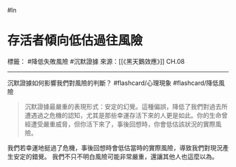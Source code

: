 #ln 
# 存活者傾向低估過往風險
標籤： #降低失敗風險 #沉默證據 
來源：[[《黑天鵝效應》]] CH.08

---

沉默證據如何影響我們對風險的判斷？ #flashcard/心理現象 #flashcard/降低風險
> 沉默證據最嚴重的表現形式：安定的幻覺。這種偏誤，降低了我們對過去所遭遇過之危機的認知，尤其是那些幸運存活下來的人更是如此。你的生命曾經遭受嚴重威脅，但你活下來了，事後回想時，你會低估該狀況的實際風險。

我們若幸運地挺過了危機，事後回想時會低估當時的實際風險，導致我們對現況產生安定的錯覺。
我們不只不明白風險可能非常嚴重，還讓其他人也這麼以為。